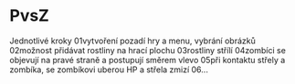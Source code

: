 # PvsZ
Jednotlivé kroky
01vytvoření pozadí hry a menu, vybrání obrázků
02možnost přidávat rostliny na hrací plochu
03rostliny střílí
04zombíci se objevují na pravé straně a postupují směrem vlevo
05při kontaktu střely a zombíka, se zombíkovi uberou HP a střela zmizí
06...
